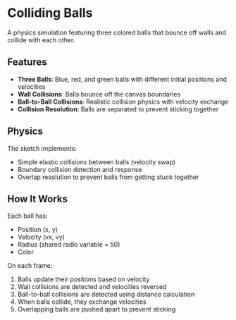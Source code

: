 # Colliding Balls

A physics simulation featuring three colored balls that bounce off walls and collide with each other.

## Features

- **Three Balls**: Blue, red, and green balls with different initial positions and velocities
- **Wall Collisions**: Balls bounce off the canvas boundaries
- **Ball-to-Ball Collisions**: Realistic collision physics with velocity exchange
- **Collision Resolution**: Balls are separated to prevent sticking together

## Physics

The sketch implements:
- Simple elastic collisions between balls (velocity swap)
- Boundary collision detection and response
- Overlap resolution to prevent balls from getting stuck together

## How It Works

Each ball has:
- Position (x, y)
- Velocity (vx, vy)
- Radius (shared radio variable = 50)
- Color

On each frame:
1. Balls update their positions based on velocity
2. Wall collisions are detected and velocities reversed
3. Ball-to-ball collisions are detected using distance calculation
4. When balls collide, they exchange velocities
5. Overlapping balls are pushed apart to prevent sticking
